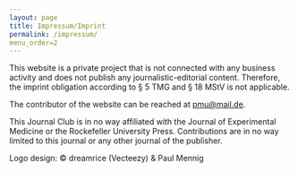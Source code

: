 ```yaml
---
layout: page
title: Impressum/Imprint
permalink: /impressum/
menu_order=2
---
```


This website is a private project that is not connected with any business activity and does not publish any journalistic-editorial content. Therefore, the imprint obligation according to § 5 TMG and § 18 MStV is not applicable.

The contributor of the website can be reached at pmu@mail.de.

This Journal Club is in no way affiliated with the Journal of Experimental Medicine or the Rockefeller University Press. Contributions are in no way limited to this journal or any other journal of the publisher.

Logo design: © dreamrice (Vecteezy) & Paul Mennig

